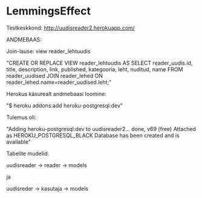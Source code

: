 LemmingsEffect
==============


Testkeskkond:
http://uudisreader2.herokuapp.com/




ANDMEBAAS:

Join-lause: view reader_lehtuudis

"CREATE OR REPLACE VIEW reader_lehtuudis AS 
SELECT reader_uudis.id, title, description, link, published, kategooria, leht, nuditud, name 
FROM reader_uudised JOIN reader_lehed 
ON reader_lehed.name=reader_uudised.leht;"


Herokus käsurealt andmebaasi loomine:

"$ heroku addons:add heroku-postgresql:dev"

Tulemus oli:

"Adding heroku-postgresql:dev to uudisreader2... done, v69 (free)
Attached as HEROKU_POSTGRESQL_BLACK
Database has been created and is available"


Tabelite mudelid:

uudisreader -> reader -> models

ja

uudisreder -> kasutaja -> models
